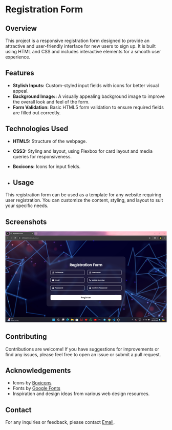 # Registration Form

## Overview
This project is a responsive registration form designed to provide an attractive and user-friendly interface for new users to sign up. It is built using HTML and CSS and includes interactive elements for a smooth user experience.

## Features
- **Stylish Inputs:** Custom-styled input fields with icons for better visual appeal.
- **Background Image::** A visually appealing background image to improve the overall look and feel of the form.
- **Form Validation:** Basic HTML5 form validation to ensure required fields are filled out correctly.

## Technologies Used
- **HTML5:** Structure of the webpage.
- **CSS3:** Styling and layout, using Flexbox for card layout and media queries for responsiveness.
- **Boxicons:** Icons for input fields.

- ## Usage
This registration form can be used as a template for any website requiring user registration. You can customize the content, styling, and layout to suit your specific needs.

## Screenshots
![Screenshot](Screenshot/Screenshot%201.png)

## Contributing
Contributions are welcome! If you have suggestions for improvements or find any issues, please feel free to open an issue or submit a pull request.

## Acknowledgements
- Icons by [Boxicons](https://boxicons.com/)
- Fonts by [Google Fonts](https://fonts.google.com/)
- Inspiration and design ideas from various web design resources.

## Contact
For any inquiries or feedback, please contact [Email](mailto:pvc14102002@gmail.com).
